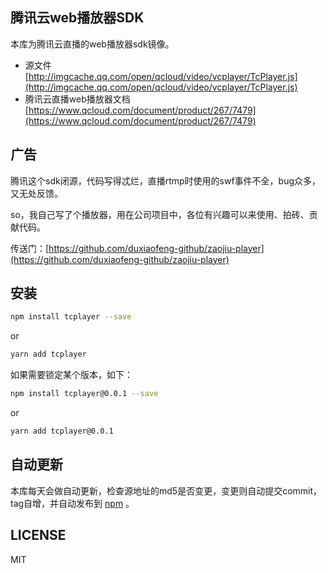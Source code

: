 ## 腾讯云web播放器SDK
本库为腾讯云直播的web播放器sdk镜像。

* 源文件 [http://imgcache.qq.com/open/qcloud/video/vcplayer/TcPlayer.js](http://imgcache.qq.com/open/qcloud/video/vcplayer/TcPlayer.js)
* 腾讯云直播web播放器文档 [https://www.qcloud.com/document/product/267/7479](https://www.qcloud.com/document/product/267/7479)

## 广告
腾讯这个sdk闭源，代码写得忒烂，直播rtmp时使用的swf事件不全，bug众多，又无处反馈。

so，我自己写了个播放器，用在公司项目中，各位有兴趣可以来使用、拍砖、贡献代码。

传送门：[https://github.com/duxiaofeng-github/zaojiu-player](https://github.com/duxiaofeng-github/zaojiu-player)

## 安装

```bash
npm install tcplayer --save
```

or

```bash
yarn add tcplayer
```

如果需要锁定某个版本，如下：

```bash
npm install tcplayer@0.0.1 --save
```

or

```bash
yarn add tcplayer@0.0.1
```

## 自动更新
本库每天会做自动更新，检查源地址的md5是否变更，变更则自动提交commit，tag自增，并自动发布到 [npm](https://www.npmjs.com/package/tcplayer) 。

## LICENSE
MIT